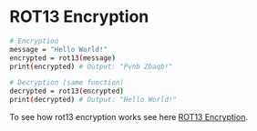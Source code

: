 # ROT13 Encryption

```bash
# Encryption
message = "Hello World!"
encrypted = rot13(message)
print(encrypted) # Output: "Pvnb Zbaqb!"

# Decryption (same function)
decrypted = rot13(encrypted)
print(decrypted) # Output: "Hello World!"
```

To see how rot13 encryption works see here [ROT13 Encryption](https://github.com/RykerWilder/notes/blob/main/ROT-13.md).